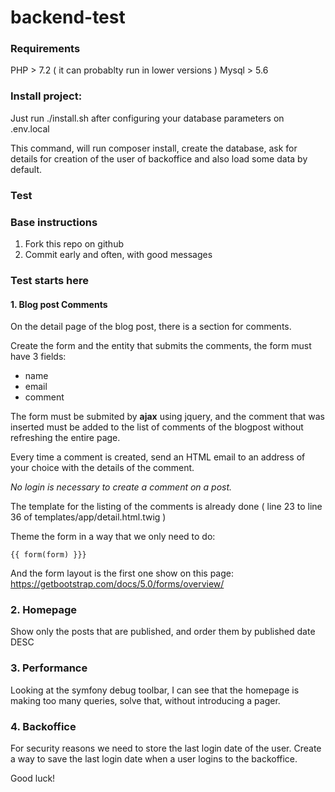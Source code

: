 # backend-test

### Requirements

PHP > 7.2 ( it can probablty run in lower versions )
Mysql > 5.6

### Install project:

Just run ./install.sh after configuring your database parameters on .env.local

This command, will run composer install, create the database, ask for details for creation of the user of backoffice
and also load some data by default.


### Test

### Base instructions

1. Fork this repo on github
2. Commit early and often, with good messages

### Test starts here

#### 1. Blog post Comments

On the detail page of the blog post, there is a section for comments.

Create the form and the entity that submits the comments, the form must have 3 fields:
- name
- email
- comment

The form must be submited by **ajax** using jquery, and the comment that was inserted must be added
to the list of comments of the blogpost without refreshing the entire page.

Every time a comment is created, send an HTML email to an address of your choice with
the details of the comment.

*No login is necessary to create a comment on a post.*

The template for the listing of the comments is already done ( line 23 to line 36 of templates/app/detail.html.twig )

Theme the form in a way that we only need to do:
```
{{ form(form) }}}
```

And the form layout is the first one show on this page: https://getbootstrap.com/docs/5.0/forms/overview/

### 2. Homepage

Show only the posts that are published, and order them by published date DESC

### 3. Performance

Looking at the symfony debug toolbar, I can see that the homepage is making too many queries,
solve that, without introducing a pager.


### 4. Backoffice

For security reasons we need to store the last login date of the user.
Create a way to save the last login date when a user logins to the backoffice.


Good luck!